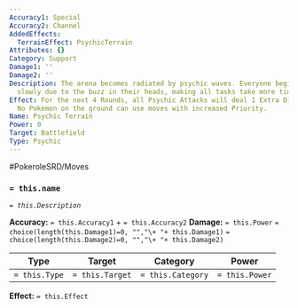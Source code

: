```yaml
---
Accuracy1: Special
Accuracy2: Channel
AddedEffects:
  TerrainEffect: PsychicTerrain
Attributes: {}
Category: Support
Damage1: ''
Damage2: ''
Description: The arena becomes radiated by psychic waves. Everyone begins to think
  slowly due to the buzz in their heads, making all tasks take more time.
Effect: For the next 4 Rounds, all Psychic Attacks will deal 1 Extra Dice of Damage.
  No Pokemon on the ground can use moves with increased Priority.
Name: Psychic Terrain
Power: 0
Target: Battlefield
Type: Psychic
---
```


#PokeroleSRD/Moves

### `= this.name` 
*`= this.Description`*

**Accuracy:** `= this.Accuracy1` + `= this.Accuracy2`
**Damage:** `= this.Power` `= choice(length(this.Damage1)=0, "","\+ "+ this.Damage1)` `= choice(length(this.Damage2)=0, "","\+ "+ this.Damage2)`

| Type          | Target          | Category          | Power          |
| ------------- | --------------- | ----------------  | -------------- |
| `= this.Type` | `= this.Target` | `= this.Category` | `= this.Power` | 

**Effect:** `= this.Effect`